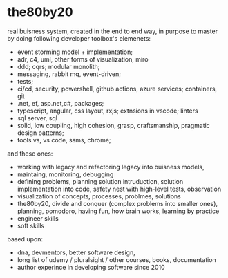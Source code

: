 # the80by20
real buisness system, created in the end to end way, in purpose to master by doing following developer toolbox's elemenets: 
- event storming model + implementation; 
- adr, c4, uml, other forms of visualization, miro 
- ddd; cqrs; modular monolith; 
- messaging, rabbit mq, event-driven; 
- tests; 
- ci/cd, security, powershell, github actions, azure services; containers, git
- .net, ef, asp.net,c#, packages; 
- typescript, angular, css layout, rxjs; extnsions in vscode; linters
- sql server, sql
- solid, low coupling, high cohesion, grasp, craftsmanship, pragmatic design patterns; 
- tools vs, vs code, ssms, chrome; 

and these ones:
- working with legacy and refactoring legacy into buisness models, 
- maintaing, monitoring, debugging
- defining problems, planning solution intruduction, solution implementation into code, safety nest with high-level tests, observation
- visualization of concepts, processes, problmes, solutions
- the80by20, divide and conquer (complex problems into smaller ones), planning, pomodoro, having fun, how brain works, learning by practice
- engineer skills
- soft skills


based upon: 
- dna, devmentors, better software design, 
- long list of udemy / pluralsight / other courses, books, documentation
- author experince in developing software since 2010
